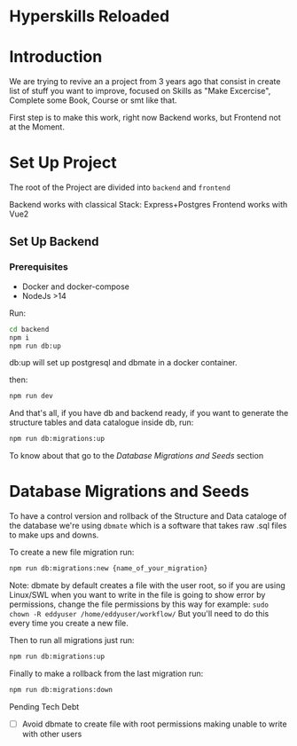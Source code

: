 # Hyperskills Reloaded
# Introduction
 We are trying to revive an a project from 3 years ago that consist in create list of stuff you want to improve, focused on Skills as "Make Excercise", Complete some Book, Course or smt like that.

 First step is to make this work, right now Backend works, but Frontend not at the Moment.

# Set Up Project
The root of the Project are divided into `backend` and `frontend`

Backend works with classical Stack: Express+Postgres
Frontend works with Vue2

## Set Up Backend
### Prerequisites
- Docker and docker-compose
- NodeJs >14

Run:
```bash
cd backend
npm i
npm run db:up
```
db:up will set up postgresql and dbmate in a docker container.

then:
```bash
npm run dev
```
And that's all, if you have db and backend ready, if you want to generate the structure tables and data catalogue inside db, run:
```bash
npm run db:migrations:up
```
To know about that go to the *Database Migrations and Seeds* section

# Database Migrations and Seeds
To have a control version and rollback of the Structure and Data cataloge of the database we're using `dbmate` which is a software that takes raw .sql files to make ups and downs.

To create a new file migration run:
```bash
npm run db:migrations:new {name_of_your_migration}
```
Note: dbmate by default creates a file with the user root, so if you are using Linux/SWL when you want to write in the file is going to show error by permissions, change the file permissions by this way for example:
`sudo chown -R eddyuser /home/eddyuser/workflow/`
But you'll need to do this every time you create a new file.


Then to run all migrations just run:
```bash
npm run db:migrations:up
```

Finally to make a rollback from the last migration run:
```bash
npm run db:migrations:down
```

Pending Tech Debt

- [ ] Avoid dbmate to create file with root permissions making unable to write with other users